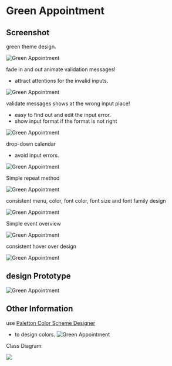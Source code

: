 Green Appointment
==

Screenshot
--

green theme design.

![Green Appointment](GreenAppointment.png)

fade in and out animate validation messages!
- attract attentions for the invalid inputs.

![Green Appointment](GreenAppointment1.png)

validate messages shows at the wrong input place!
- easy to find out and edit the input error.
- show input format if the format is not right

![Green Appointment](GreenAppointment2.png)

drop-down calendar
- avoid input errors.

![Green Appointment](GreenAppointment3.png)

Simple repeat method

![Green Appointment](GreenAppointment4.png)

consistent menu, color, font color, font size and font family design

![Green Appointment](GreenAppointment5.png)

Simple event overview

![Green Appointment](GreenAppointment6.png)

consistent hover over design

![Green Appointment](GreenAppointment7.png)

design Prototype
--
![Green Appointment](designprototype.png)


Other Information
--
use [Paletton Color Scheme Designer](http://paletton.com/#uid=12D0u0kllll6mNydQtLsQcVHZ4v)
- to design colors.
![Green Appointment](colorDesign.png)


Class Diagram:

![](classdiagram.png)